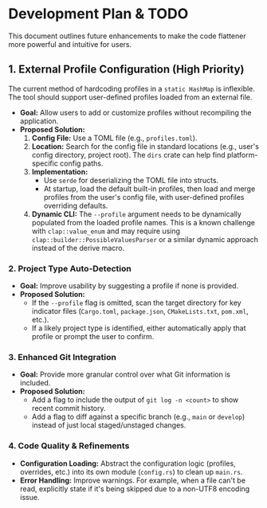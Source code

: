 # Development Plan & TODO

This document outlines future enhancements to make the code flattener more powerful and intuitive for users.

## 1. External Profile Configuration (High Priority)

The current method of hardcoding profiles in a `static HashMap` is inflexible. The tool should support user-defined profiles loaded from an external file.

-   **Goal:** Allow users to add or customize profiles without recompiling the application.
-   **Proposed Solution:**
    1.  **Config File:** Use a TOML file (e.g., `profiles.toml`).
    2.  **Location:** Search for the config file in standard locations (e.g., user's config directory, project root). The `dirs` crate can help find platform-specific config paths.
    3.  **Implementation:**
        -   Use `serde` for deserializing the TOML file into structs.
        -   At startup, load the default built-in profiles, then load and merge profiles from the user's config file, with user-defined profiles overriding defaults.
    4.  **Dynamic CLI:** The `--profile` argument needs to be dynamically populated from the loaded profile names. This is a known challenge with `clap::value_enum` and may require using `clap::builder::PossibleValuesParser` or a similar dynamic approach instead of the derive macro.

### 2. Project Type Auto-Detection

-   **Goal:** Improve usability by suggesting a profile if none is provided.
-   **Proposed Solution:**
    -   If the `--profile` flag is omitted, scan the target directory for key indicator files (`Cargo.toml`, `package.json`, `CMakeLists.txt`, `pom.xml`, etc.).
    -   If a likely project type is identified, either automatically apply that profile or prompt the user to confirm.

### 3. Enhanced Git Integration

-   **Goal:** Provide more granular control over what Git information is included.
-   **Proposed Solution:**
    -   Add a flag to include the output of `git log -n <count>` to show recent commit history.
    -   Add a flag to diff against a specific branch (e.g., `main` or `develop`) instead of just local staged/unstaged changes.

### 4. Code Quality & Refinements

-   **Configuration Loading:** Abstract the configuration logic (profiles, overrides, etc.) into its own module (`config.rs`) to clean up `main.rs`.
-   **Error Handling:** Improve warnings. For example, when a file can't be read, explicitly state if it's being skipped due to a non-UTF8 encoding issue.
